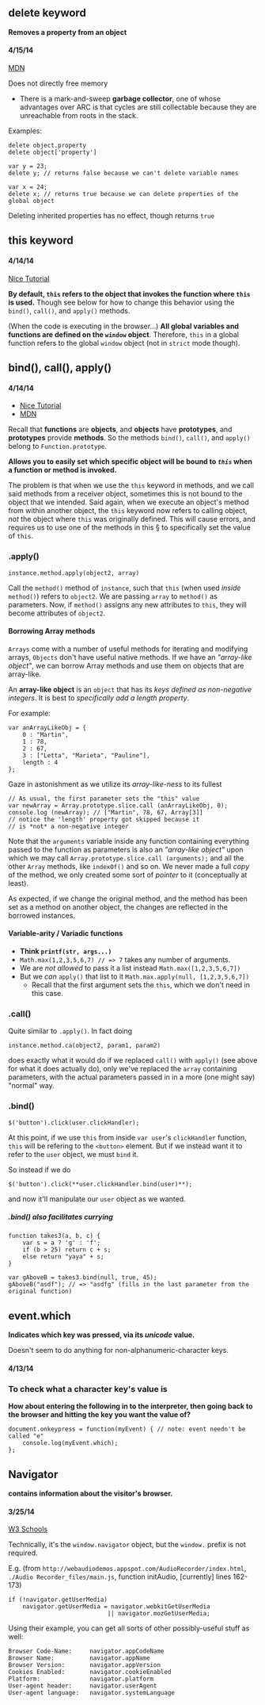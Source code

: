 delete keyword
--------------
**Removes a property from an object**
#### 4/15/14

[MDN](https://developer.mozilla.org/en-US/docs/Web/JavaScript/Reference/Operators/delete)

Does not directly free memory

* There is a mark-and-sweep **garbage collector**, one of whose advantages over
  ARC is that cycles are still collectable because they are unreachable from
  roots in the stack.

Examples:

    delete object.property
    delete object['property']

    var y = 23;
    delete y; // returns false because we can't delete variable names

    var x = 24;
    delete x; // returns true because we can delete properties of the global object

Deleting inherited properties has no effect, though returns `true`

this keyword
------------
#### 4/14/14
[Nice Tutorial](http://javascriptissexy.com/understand-javascripts-this-with-clarity-and-master-it/)

**By default, `this` refers to the object that invokes the function where `this` is used.** Though see below for how to change this behavior using the `bind()`, `call()`, and `apply()` methods.

(When the code is executing in the browser...) **All global variables and functions are defined on the `window` object**. Therefore, `this` in a global function refers to the global `window` object (not in `strict` mode though).

bind(), call(), apply()
-----------------------

#### 4/14/14

* [Nice Tutorial](http://javascriptissexy.com/javascript-apply-call-and-bind-methods-are-essential-for-javascript-professionals/)
* [MDN](https://developer.mozilla.org/en-US/docs/Web/JavaScript/Reference/Global_Objects/Function/bind)

Recall that **functions** are **objects**, and **objects** have **prototypes**, and **prototypes** provide **methods**. So the methods `bind()`, `call()`, and `apply()` belong to `Function.prototype`.

**Allows you to easily set which specific object will be bound to *`this`* when a function or method is invoked.** 

The problem is that when we use the `this` keyword in methods, and we
call said methods from a receiver object, sometimes this is not bound
to the object that we intended. Said again, when we execute an object's
method from within another object, the `this` keyword now refers to calling
object, *not* the object where `this` was originally defined. This will
cause errors, and requires us to use one of the methods in this § to
specifically set the value of `this`.

### .apply()

    instance.method.apply(object2, array)
    
Call the `method()` method of `instance`, such that `this` (when used *inside*
`method()`) refers to `object2`. We are passing `array` to `method()` as parameters.
Now, if `method()` assigns any new attributes to `this`, they will
become attributes of `object2`.

#### Borrowing Array methods

`Arrays` come with a number of useful methods for iterating and modifying arrays,
`Objects` don't have useful native methods. If we have an *"array-like object"*,
we can borrow Array methods and use them on objects that are array-like.

An **array-like object** is an `object` that has its *keys defined as
non-negative integers*. It is best to *specifically add a length property*.

For example:

	var anArrayLikeObj = {
		0 : "Martin", 
		1 :	78, 
		2 :	67, 
		3 :	["Letta", "Marieta", "Pauline"], 
		length : 4 
	};

Gaze in astonishment as we utilize its *array-like-ness* to its fullest

	// As usual, the first parameter sets the "this" value
    var newArray = Array.prototype.slice.call (anArrayLikeObj, 0);
	console.log (newArray); // ["Martin", 78, 67, Array[3]]
	// notice the 'length' property got skipped because it
	// is *not* a non-negative integer

Note that the `arguments` variable inside any function containing everything
passed to the function as parameters is also an *"array-like object"* upon
which we may call `Array.prototype.slice.call (arguments);` and all the other
`Array` methods, like `indexOf()` and so on. We never made a full *copy* of
the method, we only created some sort of *pointer* to it (conceptually at least).

As expected, if we change the original method, and the method has been set as
a method on another object, the changes are reflected in the borrowed instances.

#### Variable-arity / Variadic functions

* **Think `printf(str, args...)`**
* `Math.max(1,2,3,5,6,7) // => 7` takes any number of arguments.
* We are *not allowed* to pass it a list instead `Math.max([1,2,3,5,6,7])`
* But we *can* `apply()` that list to it `Math.max.apply(null, [1,2,3,5,6,7])`
	* Recall that the first argument sets the `this`, which we don't need
	  in this case.



### .call()

Quite similar to `.apply()`. In fact doing

	instance.method.ca(object2, param1, param2)

does exactly what it would do if we replaced `call()` with `apply()` (see above
for what it does actually do), only we've replaced the `array` containing parameters,
with the actual parameters passed in in a more (one might say) "normal" way.

### .bind()

	$('button').click(user.clickHandler);

At this point, if we use `this` from inside `var user`'s `clickHandler` function,
`this` will be refering to the `<button>` element. But if we instead want it to refer
to the `user` object, we must `bind` it.

So instead if we do

	$('button').click(**user.clickHandler.bind(user)**);

and now it'll manipulate our `user` object as we wanted.

##### .bind() also facilitates currying

	function takes3(a, b, c) {
		var s = a ? 'g' : 'f';
		if (b > 25) return c + s;
		else return "yaya" + s;
	}
	
	var gAboveB = takes3.bind(null, true, 45);
	gAboveB("asdf"); // => "asdfg" (fills in the last parameter from the original function)

event.which
-----------

**Indicates which key was pressed, via its *unicode* value.**

Doesn't seem to do anything for non-alphanumeric-character keys.

#### 4/13/14

### To check what a character key's value is

**How about entering the following in to the interpreter, then going back to
the browser and hitting the key you want the value of?**

    document.onkeypress = function(myEvent) { // note: event needn't be called "e"
        console.log(myEvent.which);
    };

Navigator
---------

**contains information about the visitor's browser.**

#### 3/25/14

[W3 Schools](http://www.w3schools.com/js/js_window_navigator.asp)

Technically, it's the `window.navigator` object, but the `window.`
prefix is not required.

E.g. (from `http://webaudiodemos.appspot.com/AudioRecorder/index.html`,
`./Audio Recorder_files/main.js`, function initAudio, [currently]
lines 162-173)

    if (!navigator.getUserMedia)
        navigator.getUserMedia = navigator.webkitGetUserMedia 
                                || navigator.mozGetUserMedia;

Using their example, you can get all sorts of other possibly-useful stuff as well:

    Browser Code-Name:     navigator.appCodeName
    Browser Name:          navigator.appName
    Browser Version:       navigator.appVersion
    Cookies Enabled:       navigator.cookieEnabled
    Platform:              navigator.platform
    User-agent header:     navigator.userAgent
    User-agent language:   navigator.systemLanguage

